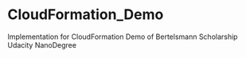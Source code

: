 # CloudFormation_Demo
Implementation for CloudFormation Demo of Bertelsmann Scholarship Udacity NanoDegree
